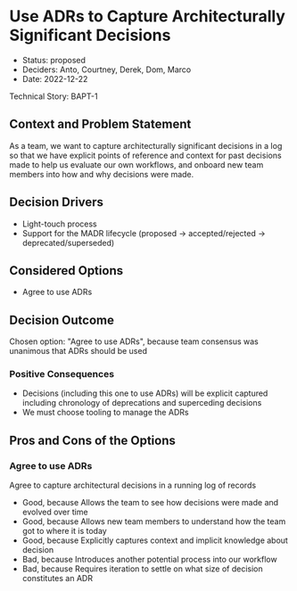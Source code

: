 # Use ADRs to Capture Architecturally Significant Decisions

* Status: proposed
* Deciders: Anto, Courtney, Derek, Dom, Marco
* Date: 2022-12-22

Technical Story: BAPT-1

## Context and Problem Statement

As a team, we want to capture architecturally significant decisions in a log so that we have explicit points of reference and context for past decisions made to help us evaluate our own workflows, and onboard new team members into how and why decisions were made.

## Decision Drivers

* Light-touch process
* Support for the MADR lifecycle (proposed -> accepted/rejected -> deprecated/superseded)

## Considered Options

* Agree to use ADRs

## Decision Outcome

Chosen option: "Agree to use ADRs", because team consensus was unanimous that ADRs should be used

### Positive Consequences

* Decisions (including this one to use ADRs) will be explicit captured including chronology of deprecations and superceding decisions
* We must choose tooling to manage the ADRs

## Pros and Cons of the Options

### Agree to use ADRs

Agree to capture architectural decisions in a running log of records

* Good, because Allows the team to see how decisions were made and evolved over time
* Good, because Allows new team members to understand how the team got to where it is today
* Good, because Explicitly captures context and implicit knowledge about decision
* Bad, because Introduces another potential process into our workflow
* Bad, because Requires iteration to settle on what size of decision constitutes an ADR

